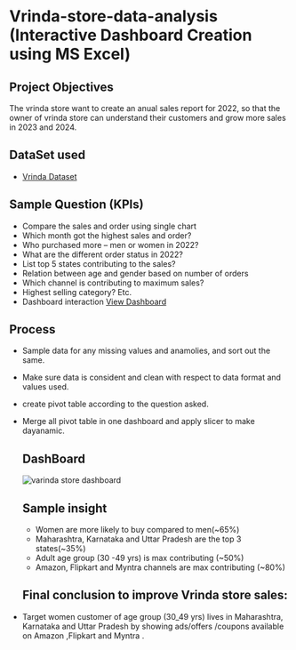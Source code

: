 # Vrinda-store-data-analysis (Interactive Dashboard Creation using MS Excel)
## Project Objectives
The vrinda store want to create an anual sales report for 2022, so that the owner of vrinda store can understand their customers and grow more sales in 2023 and 2024.
## DataSet used
- <a href ="https://github.com/masuqueali91/Data-Analysis-Dashboard/blob/main/Varinda%20Store%20analysis.xlsx"> Vrinda Dataset</a>

## Sample Question (KPIs)
-	Compare the sales and order using single chart
-	Which month got the highest sales and order?
-	Who purchased more – men or women in 2022?
-	What are the different order status in 2022?
-	List top 5 states contributing to the sales?
-	Relation between age and gender based on number of orders
-	Which channel is contributing to maximum sales?
-	Highest selling category? Etc.
- Dashboard interaction <a href ="https://github.com/masuqueali91/Data-Analysis-Dashboard/blob/main/varinda%20store%20dashboard.jpg">View Dashboard</a>

## Process 
- Sample data for any missing values and anamolies, and sort out the same.
- Make sure data is consident and clean with respect to data format and values used.
- create pivot table according to  the question asked.
- Merge all pivot table in one dashboard and apply slicer to make dayanamic.

  

    ## DashBoard
    ![varinda store dashboard](https://github.com/user-attachments/assets/e3c38f06-94f1-421d-b9ac-201106eb2d15)

  ## Sample insight
  - Women are more likely to buy compared to men(~65%)
  - Maharashtra, Karnataka and Uttar Pradesh are the top 3 states(~35%)
  - Adult age group (30 -49 yrs) is max contributing (~50%)
  - Amazon, Flipkart and Myntra channels are max contributing (~80%)
    
  ## Final conclusion to improve Vrinda store sales:
-	Target women customer of age group (30_49 yrs) lives in Maharashtra, Karnataka and Uttar Pradesh by showing ads/offers /coupons available on Amazon ,Flipkart and Myntra .



